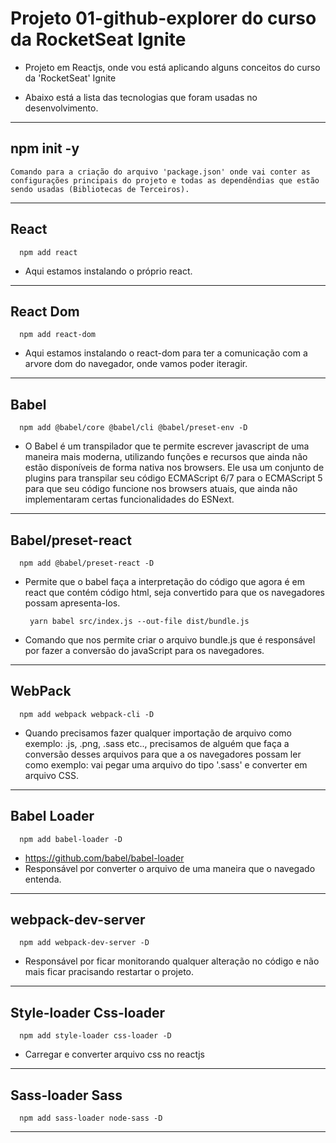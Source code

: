 # Projeto 01-github-explorer do curso da RocketSeat Ignite

* Projeto em Reactjs, onde vou está aplicando alguns conceitos do curso da 'RocketSeat' Ignite

* Abaixo está a lista das tecnologias que foram usadas no desenvolvimento.

<hr>

## npm init -y
    Comando para a criação do arquivo 'package.json' onde vai conter as configurações principais do projeto e todas as dependêndias que estão sendo usadas (Bibliotecas de Terceiros). 

<hr>

## React
      npm add react

* Aqui estamos instalando o próprio react.

<hr>

## React Dom
      npm add react-dom

* Aqui estamos instalando o  react-dom para ter a comunicação com a arvore dom do navegador, onde vamos poder iteragir.

<hr>

## Babel
      npm add @babel/core @babel/cli @babel/preset-env -D

* O Babel é um transpilador que te permite escrever javascript de uma maneira mais moderna, utilizando funções e recursos que ainda não estão disponíveis de forma nativa nos browsers. Ele usa um conjunto de plugins para transpilar seu código ECMAScript 6/7 para o ECMAScript 5 para que seu código funcione nos browsers atuais, que ainda não implementaram certas funcionalidades do ESNext.

<hr>

## Babel/preset-react
      npm add @babel/preset-react -D

* Permite que o babel faça a interpretação do código que agora é em react que contém código html, seja convertido para que os navegadores possam apresenta-los.


       yarn babel src/index.js --out-file dist/bundle.js

* Comando que nos permite criar o arquivo bundle.js que é responsável por fazer a conversão do javaScript para os navegadores.

<hr>

## WebPack
  
      npm add webpack webpack-cli -D    

* Quando precisamos fazer qualquer importação de arquivo como exemplo: .js, .png, .sass etc.., precisamos de alguém que faça a conversão desses arquivos para que a os navegadores possam ler como exemplo: vai pegar uma arquivo do tipo '.sass' e converter em arquivo CSS. 

<hr>

## Babel Loader
  
      npm add babel-loader -D    

* https://github.com/babel/babel-loader
* Responsável por converter o arquivo de uma maneira que o navegado entenda.

<hr>

## webpack-dev-server
  
      npm add webpack-dev-server -D    

* Responsável por ficar monitorando qualquer alteração no código e não mais ficar pracisando restartar o projeto.

<hr>

## Style-loader Css-loader
  
      npm add style-loader css-loader -D    

* Carregar e converter arquivo css no reactjs

<hr>

## Sass-loader Sass
  
      npm add sass-loader node-sass -D
<hr>
